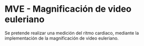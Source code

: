 # MVE - Magnificación de video euleriano

Se pretende realizar una medición del ritmo cardiaco, mediante la implementación de la magnificación de video euleriano.
